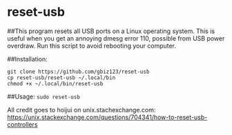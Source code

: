 # reset-usb
##This program resets all USB ports on a Linux operating system.
This is useful when you get an annoying dmesg error 110, possible from USB power overdraw.
Run this script to avoid rebooting your computer.

##Installation:
```
git clone https://github.com/gbiz123/reset-usb
cp reset-usb/reset-usb ~/.local/bin
chmod +x ~/.local/bin/reset-usb
```

##Usage:
`sudo reset-usb`

All credit goes to hoijui on unix.stachexchange.com:
https://unix.stackexchange.com/questions/704341/how-to-reset-usb-controllers
